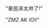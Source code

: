<html lang="zh">
<head>    
<meta charset="UTF-8">    
   <title>章民泽很帅</title>
</head>
<body>
  <p>"章民泽太帅了!"</p>
  <a herf="https://www.luogu.com.cn/paste/ecqdyqe3">"ZMZ AK IOI!"</a>
</body>
</html>
